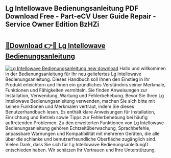 ## Lg Intellowave Bedienungsanleitung PDF Download Free - Part-eCV User Guide Repair - Service Owner Edition BzHZi

# <h2><a href="http://df0grs.blite.top/?on=Lg+Intellowave+Bedienungsanleitung">🔗Download 👉🔴 Lg Intellowave Bedienungsanleitung</a></h2>

[![Lg Intellowave Bedienungsanleitung new download](https://i.imgur.com/lujVjoI.png)](http://df0grs.blite.top/?on=Lg+Intellowave+Bedienungsanleitung)
Hallo und willkommen in der Bedienungsanleitung für Ihr neu geliefertes Lg Intellowave Bedienungsanleitung. Dieses Handbuch soll Ihnen den Einstieg in Ihr Produkt erleichtern und Ihnen ein gründliches Verständnis seiner Merkmale, Funktionen und Fähigkeiten vermitteln. Sie finden Anweisungen zur Installation, Verwendung, Wartung und Fehlerbehebung. Bevor Sie Ihren Lg Intellowave Bedienungsanleitung verwenden, machen Sie sich bitte mit seinen Funktionen und Merkmalen vertraut, indem Sie dieses Benutzerhandbuch lesen. Es enthält klare Anweisungen für Installation, Einrichtung und Betrieb sowie Tipps zur Fehlerbehebung bei häufig auftretenden Problemen. Zu den erweiterten Funktionen von Lg Intellowave Bedienungsanleitung gehören Echtzeitüberwachung, Sprachbefehle, anpassbare Warnungen und Kompatibilität mit mehreren Geräten, die alle über die schlanke und benutzerfreundliche Oberfläche zugänglich sind. Vielen Dank, dass Sie sich für Lg Intellowave BedienungsanleitungD entschieden haben. Wir schätzen Ihr Vertrauen und Ihre Unterstützung.
